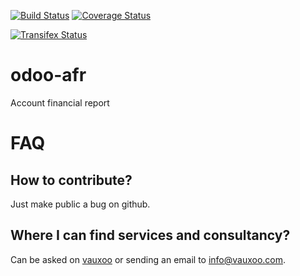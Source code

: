 [![Build Status](https://travis-ci.org/Vauxoo/odoo-afr.svg?branch=8.0)](https://travis-ci.org/Vauxoo/odoo-afr)
[![Coverage Status](https://coveralls.io/repos/Vauxoo/odoo-afr/badge.svg?branch=8.0&service=github)](https://coveralls.io/github/Vauxoo/odoo-afr?branch=8.0)

[![Transifex Status](https://www.transifex.com/projects/p/Vauxoo-odoo-afr-8-0/chart/image_png)](https://www.transifex.com/projects/p/Vauxoo-odoo-afr-8-0)

# odoo-afr

Account financial report

# FAQ

How to contribute?
------------------

Just make public a bug on github.

Where I can find services and consultancy?
------------------------------------------

Can be asked on [vauxoo](https://www.vauxoo.com) or sending an email to info@vauxoo.com.
